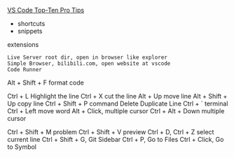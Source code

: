 [VS Code Top-Ten Pro Tips](https://www.youtube.com/watch?v=u21W_tfPVrY)

- shortcuts
- snippets

extensions
```
Live Server root dir, open in browser like explorer
Simple Browser, bilibili.com, open website at vscode
Code Runner
```

Alt + Shift + F	format code

Ctrl + L	Highlight the line
Ctrl + X	cut the line
Alt + Up	move line
Alt + Shift + Up	copy line
Ctrl + Shift + P	command
Delete Duplicate Line
Ctrl + `	terminal
Ctrl + Left 	move word
Alt + Click, multiple cursor
Ctrl + Alt + Down	multiple cursor

Ctrl + Shift + M	problem
Ctrl + Shift + V	preview
Ctrl + D, Ctrl + Z	select current line
Ctrl + Shift + G, Git Sidebar
Ctrl + P, Go to Files
Ctrl + Click, Go to Symbol